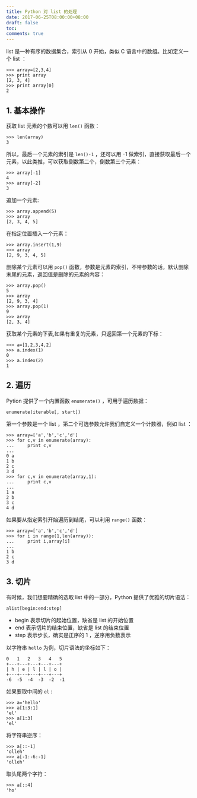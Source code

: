 ```yaml
---
title: Python 对 list 的处理
date: 2017-06-25T08:00:00+08:00
draft: false
toc:
comments: true
---
```



list 是一种有序的数据集合，索引从 0 开始，类似 C 语言中的数组。比如定义一个 list ：

    >>> array=[2,3,4]
    >>> print array
    [2, 3, 4]
    >>> print array[0]
    2

## 1. 基本操作    

获取 list 元素的个数可以用 `len()` 函数：

    >>> len(array)
    3
    
所以，最后一个元素的索引是 `len()-1` ，还可以用 -1 做索引，直接获取最后一个元素，以此类推，可以获取倒数第二个，倒数第三个元素：

    >>> array[-1]
    4
    >>> array[-2]
    3

追加一个元素:

    >>> array.append(5)
    >>> array
    [2, 3, 4, 5]
    
在指定位置插入一个元素：

    >>> array.insert(1,9)
    >>> array
    [2, 9, 3, 4, 5]

删除某个元素可以用 `pop()` 函数，参数是元素的索引，不带参数的话，默认删除末尾的元素，返回值是删除的元素的内容：

    >>> array.pop()
    5
    >>> array
    [2, 9, 3, 4]
    >>> array.pop(1)
    9
    >>> array
    [2, 3, 4]
    
获取某个元素的下表,如果有重复的元素，只返回第一个元素的下标：

    >>> a=[1,2,3,4,2]
    >>> a.index(1)
    0
    >>> a.index(2)
    1
    
## 2. 遍历

Pytion 提供了一个内置函数 `enumerate()` ，可用于遍历数据：

    enumerate(iterable[, start])
    
第一个参数是一个 list ，第二个可选参数允许我们自定义一个计数器，例如 list ：

    >>> array=['a','b','c','d']
    >>> for c,v in enumerate(array):
    ...     print c,v
    ...
    0 a
    1 b
    2 c
    3 d
    >>> for c,v in enumerate(array,1):
    ...     print c,v
    ...
    1 a
    2 b
    3 c
    4 d
    
如果要从指定索引开始遍历到结尾，可以利用 `range()` 函数：
    
    >>> array=['a','b','c','d']
    >>> for i in range(1,len(array)):
    ...     print i,array[i]
    ...
    1 b
    2 c
    3 d

## 3. 切片

有时候，我们想要精确的选取 list 中的一部分，Python 提供了优雅的切片语法：

    alist[begin:end:step]
    
* begin 表示切片的起始位置，缺省是 list 的开始位置
* end 表示切片的结束位置，缺省是 list 的结束位置
* step 表示步长，确实是正序的 1 ，逆序用负数表示

以字符串 `hello` 为例，切片语法的坐标如下：

    0   1   2   3   4   5
    +---+---+---+---+---+
    | h | e | l | l | o |
    +---+---+---+---+---+
    -6  -5  -4  -3  -2  -1
    
如果要取中间的 `el` :

    >>> a='hello'
    >>> a[1:3:1]
    'el'
    >>> a[1:3]
    'el'
    
将字符串逆序：

    >>> a[::-1]
    'olleh'
    >>> a[-1:-6:-1]
    'olleh'

取头尾两个字符：
    
    >>> a[::4]
    'ho'
